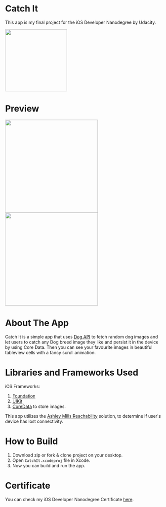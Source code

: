 # Catch It

This app is my final project for the iOS Developer Nanodegree by Udacity.

[<img width="200" src="https://user-images.githubusercontent.com/30387348/72661268-65709500-39f1-11ea-8394-50c516655f14.png" />](https://apps.apple.com/eg/app/catch-it-dog-breeds-finder/id1484654832)

# Preview

<img width="300" src = "https://user-images.githubusercontent.com/30387348/72661793-15490100-39f8-11ea-9dce-6619176d9e45.png" />       <img width="300" src = "https://user-images.githubusercontent.com/30387348/72661795-15490100-39f8-11ea-8257-bc93533267b9.png" />

# About The App

Catch It is a simple app that uses [Dog API](https://dog.ceo/dog-api/) to fetch random dog images and let users to catch any Dog breed image they like and persist it in the device by using Core Data. Then you can see your favourite images in beautiful tableview cells with a fancy scroll animation. 

# Libraries and Frameworks Used

iOS Frameworks:
1. [Foundation](https://developer.apple.com/documentation/foundation)
2. [UIKit](https://developer.apple.com/documentation/uikit)
3. [CoreData](https://developer.apple.com/documentation/coredata) to store images.

This app utilizes the [Ashley Mills Reachability](https://github.com/ashleymills/Reachability.swift) solution, to determine if user's device has lost connectivity.

# How to Build

1. Download zip or fork & clone project on your desktop.
2. Open `CatchIt.xcodeproj` file in Xcode.
3. Now you can build and run the app.

# Certificate
You can check my iOS Developer Nanodegree Certificate [here](https://confirm.udacity.com/2DTEPF5).

